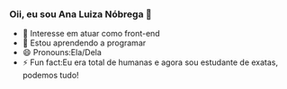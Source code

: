 ### Oii, eu sou Ana Luiza Nóbrega 👋

- 🔭 Interesse em atuar como front-end
- 🌱 Estou aprendendo a programar
- 😄 Pronouns:Ela/Dela
- ⚡ Fun fact:Eu era total de humanas e agora sou estudante de exatas, podemos tudo!

